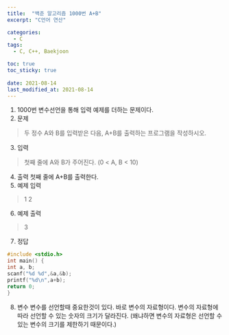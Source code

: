 ```yaml
---
title:  "백준 알고리즘 1000번 A+B"
excerpt: "C언어 연산"

categories:
  - C
tags:
  - C, C++, Baekjoon

toc: true
toc_sticky: true
 
date: 2021-08-14
last_modified_at: 2021-08-14
---
```

1. 1000번
   변수선언을 통해 입력 예제를 더하는 문제이다.
2. 문제
>두 정수 A와 B를 입력받은 다음, A+B를 출력하는 프로그램을 작성하시오.
3. 입력
>첫째 줄에 A와 B가 주어진다. (0 < A, B < 10)
4. 출력
   첫째 줄에 A+B를 출력한다.
5. 예제 입력
>1 2
6. 예제 출력
>3
7. 정답
```c
#include <stdio.h>
int main() {
int a, b;
scanf("%d %d",&a,&b);
printf("%d\n",a+b);
return 0;
}
```
8. 변수
   변수를 선언할때 중요한것이 있다. 바로 변수의 자료형이다. 변수의 자료형에 따라 선언할 수 있는 숫자의 크기가 달라진다. (왜냐하면 변수의 자료형은 선언할 수 있는 변수의 크기를 제한하기 때문이다.)

